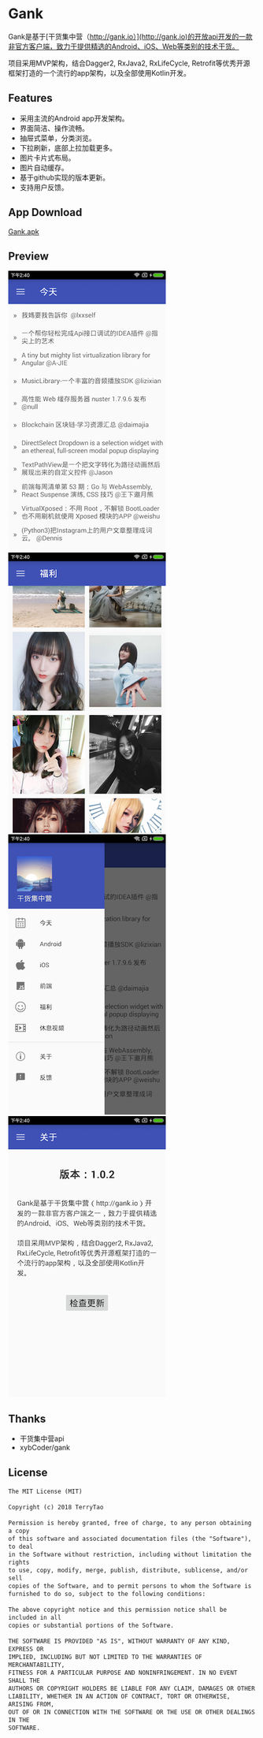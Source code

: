 # Gank

Gank是基于[干货集中营（http://gank.io）](http://gank.io)的开放api开发的一款非官方客户端，致力于提供精选的Android、iOS、Web等类别的技术干货。

项目采用MVP架构，结合Dagger2, RxJava2, RxLifeCycle, Retrofit等优秀开源框架打造的一个流行的app架构，以及全部使用Kotlin开发。

## Features

 * 采用主流的Android app开发架构。
 * 界面简洁、操作流畅。
 * 抽屉式菜单，分类浏览。
 * 下拉刷新，底部上拉加载更多。
 * 图片卡片式布局。
 * 图片自动缓存。
 * 基于github实现的版本更新。
 * 支持用户反馈。

## App Download

[Gank.apk](https://github.com/taolin2107/Gank/raw/master/gank-release.apk)

## Preview

![screen1](./screenshots/1.png)
![screen2](./screenshots/2.png)
![screen3](./screenshots/3.png)
![screen4](./screenshots/4.png)

## Thanks

- 干货集中营api
- xybCoder/gank

## License

```
The MIT License (MIT)

Copyright (c) 2018 TerryTao

Permission is hereby granted, free of charge, to any person obtaining a copy
of this software and associated documentation files (the "Software"), to deal
in the Software without restriction, including without limitation the rights
to use, copy, modify, merge, publish, distribute, sublicense, and/or sell
copies of the Software, and to permit persons to whom the Software is
furnished to do so, subject to the following conditions:

The above copyright notice and this permission notice shall be included in all
copies or substantial portions of the Software.

THE SOFTWARE IS PROVIDED "AS IS", WITHOUT WARRANTY OF ANY KIND, EXPRESS OR
IMPLIED, INCLUDING BUT NOT LIMITED TO THE WARRANTIES OF MERCHANTABILITY,
FITNESS FOR A PARTICULAR PURPOSE AND NONINFRINGEMENT. IN NO EVENT SHALL THE
AUTHORS OR COPYRIGHT HOLDERS BE LIABLE FOR ANY CLAIM, DAMAGES OR OTHER
LIABILITY, WHETHER IN AN ACTION OF CONTRACT, TORT OR OTHERWISE, ARISING FROM,
OUT OF OR IN CONNECTION WITH THE SOFTWARE OR THE USE OR OTHER DEALINGS IN THE
SOFTWARE.
```
